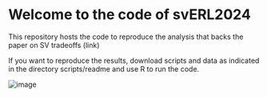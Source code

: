 # Welcome to the code of svERL2024
This repository hosts the code to reproduce the analysis that backs the paper on SV tradeoffs (link)

If you want to reproduce the results, download scripts and data as indicated in the directory scripts/readme and use R to run the code.

![image](https://github.com/terravivaXXI/svERL2024/assets/69219290/38d65dd6-f8fb-4ffc-a218-034ccb686cb0)


